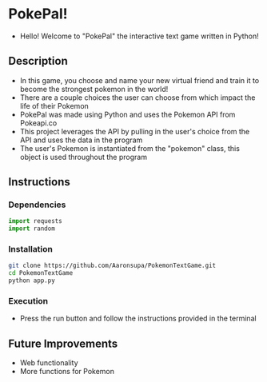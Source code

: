 # PokePal!

* Hello! Welcome to "PokePal" the interactive text game written in Python!

## Description 

* In this game, you choose and name your new virtual friend and train it to become the strongest pokemon in the world!
* There are a couple choices the user can choose from which impact the life of their Pokemon
* PokePal was made using Python and uses the Pokemon API from Pokeapi.co
* This project leverages the API by pulling in the user's choice from the API and uses the data in the program
* The user's Pokemon is instantiated from the "pokemon" class, this object is used throughout the program

## Instructions

### Dependencies 
 ```python
 import requests
 import random
 ```

 ### Installation 
 ```bash
 git clone https://github.com/Aaronsupa/PokemonTextGame.git
 cd PokemonTextGame
 python app.py
 ```

 ### Execution

 * Press the run button and follow the instructions provided in the terminal 

## Future Improvements

* Web functionality
* More functions for Pokemon

